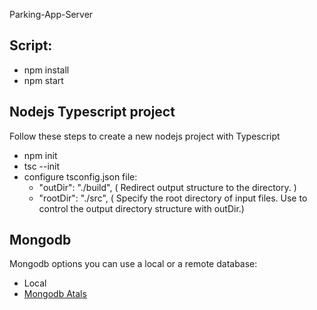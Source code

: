 Parking-App-Server

## Script:

- npm install
- npm start

## Nodejs Typescript project

Follow these steps to create a new nodejs project with Typescript

- npm init
- tsc --init
- configure tsconfig.json file:
  - "outDir": "./build", ( Redirect output structure to the directory. )
  - "rootDir": "./src", ( Specify the root directory of input files. Use to control the output directory structure with outDir.)

## Mongodb

Mongodb options you can use a local or a remote database:

- Local
- [Mongodb Atals](https://account.mongodb.com/account/login)
